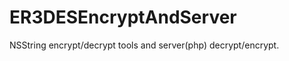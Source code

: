 ER3DESEncryptAndServer
======================

NSString encrypt/decrypt tools  and server(php) decrypt/encrypt.
